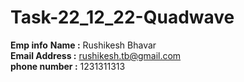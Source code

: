 # Task-22_12_22-Quadwave

**Emp info**
**Name :** Rushikesh Bhavar \
**Email Address :** rushikesh.tb@gmail.com\
**phone number :** 1231311313

